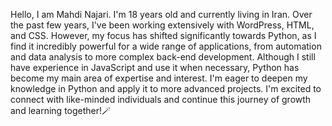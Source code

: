 Hello, I am Mahdi Najari. I'm 18 years old and currently living in Iran. Over the past few years, I've been working extensively with WordPress, HTML, and CSS. However, my focus has shifted significantly towards Python, as I find it incredibly powerful for a wide range of applications, from automation and data analysis to more complex back-end development. Although I still have experience in JavaScript and use it when necessary, Python has become my main area of expertise and interest. I'm eager to deepen my knowledge in Python and apply it to more advanced projects. I'm excited to connect with like-minded individuals and continue this journey of growth and learning together!🪄
